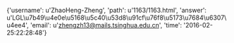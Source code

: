 {'username': u'ZhaoHeng-Zheng', 'path': u'1163/1163.html', 'answer': u'LGL\u7b49\u4e0e\u5168\u5c40\u53d8\u91cf\u76f8\u5173\u7684\u6307\u4ee4', 'email': u'zhengzh13@mails.tsinghua.edu.cn', 'time': '2016-02-25:22:28:48'}